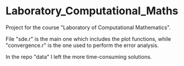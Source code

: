 # Laboratory_Computational_Maths
Project for the course "Laboratory of Computational Mathematics".

File "sde.r" is the main one which includes the plot functions, while "convergence.r" is the one used to perform the error analysis.

In the repo "data" I left the more time-consuming solutions.
